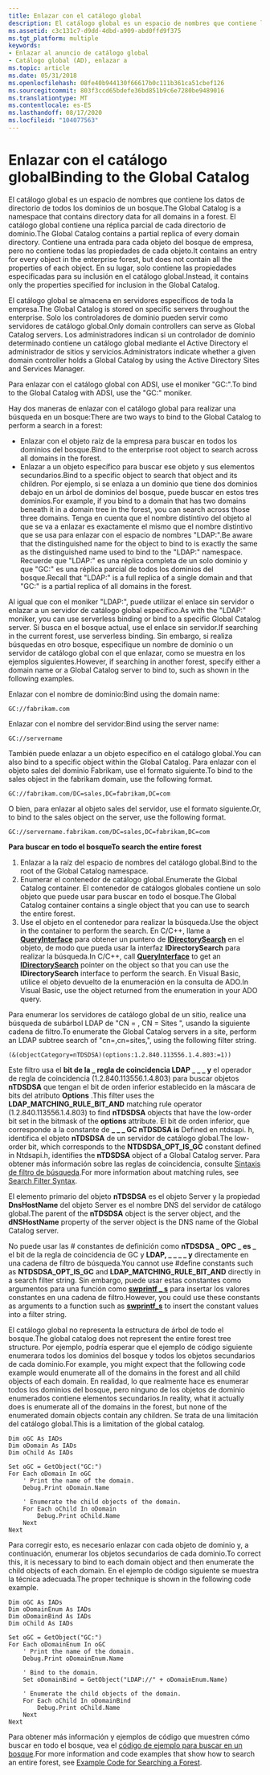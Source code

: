 ```yaml
---
title: Enlazar con el catálogo global
description: El catálogo global es un espacio de nombres que contiene los datos de directorio de todos los dominios de un bosque.
ms.assetid: c3c131c7-d9dd-4dbd-a909-abd0ffd9f375
ms.tgt_platform: multiple
keywords:
- Enlazar al anuncio de catálogo global
- Catálogo global (AD), enlazar a
ms.topic: article
ms.date: 05/31/2018
ms.openlocfilehash: 08fe40b944130f66617b0c111b361ca51cbef126
ms.sourcegitcommit: 803f3ccd65bdefe36bd851b9c6e7280be9489016
ms.translationtype: MT
ms.contentlocale: es-ES
ms.lasthandoff: 08/17/2020
ms.locfileid: "104077563"
---
```

# <a name="binding-to-the-global-catalog"></a><span data-ttu-id="89cdf-105">Enlazar con el catálogo global</span><span class="sxs-lookup"><span data-stu-id="89cdf-105">Binding to the Global Catalog</span></span>

<span data-ttu-id="89cdf-106">El catálogo global es un espacio de nombres que contiene los datos de directorio de todos los dominios de un bosque.</span><span class="sxs-lookup"><span data-stu-id="89cdf-106">The Global Catalog is a namespace that contains directory data for all domains in a forest.</span></span> <span data-ttu-id="89cdf-107">El catálogo global contiene una réplica parcial de cada directorio de dominio.</span><span class="sxs-lookup"><span data-stu-id="89cdf-107">The Global Catalog contains a partial replica of every domain directory.</span></span> <span data-ttu-id="89cdf-108">Contiene una entrada para cada objeto del bosque de empresa, pero no contiene todas las propiedades de cada objeto.</span><span class="sxs-lookup"><span data-stu-id="89cdf-108">It contains an entry for every object in the enterprise forest, but does not contain all the properties of each object.</span></span> <span data-ttu-id="89cdf-109">En su lugar, solo contiene las propiedades especificadas para su inclusión en el catálogo global.</span><span class="sxs-lookup"><span data-stu-id="89cdf-109">Instead, it contains only the properties specified for inclusion in the Global Catalog.</span></span>

<span data-ttu-id="89cdf-110">El catálogo global se almacena en servidores específicos de toda la empresa.</span><span class="sxs-lookup"><span data-stu-id="89cdf-110">The Global Catalog is stored on specific servers throughout the enterprise.</span></span> <span data-ttu-id="89cdf-111">Solo los controladores de dominio pueden servir como servidores de catálogo global.</span><span class="sxs-lookup"><span data-stu-id="89cdf-111">Only domain controllers can serve as Global Catalog servers.</span></span> <span data-ttu-id="89cdf-112">Los administradores indican si un controlador de dominio determinado contiene un catálogo global mediante el Active Directory el administrador de sitios y servicios.</span><span class="sxs-lookup"><span data-stu-id="89cdf-112">Administrators indicate whether a given domain controller holds a Global Catalog by using the Active Directory Sites and Services Manager.</span></span>

<span data-ttu-id="89cdf-113">Para enlazar con el catálogo global con ADSI, use el moniker "GC:".</span><span class="sxs-lookup"><span data-stu-id="89cdf-113">To bind to the Global Catalog with ADSI, use the "GC:" moniker.</span></span>

<span data-ttu-id="89cdf-114">Hay dos maneras de enlazar con el catálogo global para realizar una búsqueda en un bosque:</span><span class="sxs-lookup"><span data-stu-id="89cdf-114">There are two ways to bind to the Global Catalog to perform a search in a forest:</span></span>

-   <span data-ttu-id="89cdf-115">Enlazar con el objeto raíz de la empresa para buscar en todos los dominios del bosque.</span><span class="sxs-lookup"><span data-stu-id="89cdf-115">Bind to the enterprise root object to search across all domains in the forest.</span></span>
-   <span data-ttu-id="89cdf-116">Enlazar a un objeto específico para buscar ese objeto y sus elementos secundarios.</span><span class="sxs-lookup"><span data-stu-id="89cdf-116">Bind to a specific object to search that object and its children.</span></span> <span data-ttu-id="89cdf-117">Por ejemplo, si se enlaza a un dominio que tiene dos dominios debajo en un árbol de dominios del bosque, puede buscar en estos tres dominios.</span><span class="sxs-lookup"><span data-stu-id="89cdf-117">For example, if you bind to a domain that has two domains beneath it in a domain tree in the forest, you can search across those three domains.</span></span> <span data-ttu-id="89cdf-118">Tenga en cuenta que el nombre distintivo del objeto al que se va a enlazar es exactamente el mismo que el nombre distintivo que se usa para enlazar con el espacio de nombres "LDAP:".</span><span class="sxs-lookup"><span data-stu-id="89cdf-118">Be aware that the distinguished name for the object to bind to is exactly the same as the distinguished name used to bind to the "LDAP:" namespace.</span></span> <span data-ttu-id="89cdf-119">Recuerde que "LDAP:" es una réplica completa de un solo dominio y que "GC:" es una réplica parcial de todos los dominios del bosque.</span><span class="sxs-lookup"><span data-stu-id="89cdf-119">Recall that "LDAP:" is a full replica of a single domain and that "GC:" is a partial replica of all domains in the forest.</span></span>

<span data-ttu-id="89cdf-120">Al igual que con el moniker "LDAP:", puede utilizar el enlace sin servidor o enlazar a un servidor de catálogo global específico.</span><span class="sxs-lookup"><span data-stu-id="89cdf-120">As with the "LDAP:" moniker, you can use serverless binding or bind to a specific Global Catalog server.</span></span> <span data-ttu-id="89cdf-121">Si busca en el bosque actual, use el enlace sin servidor.</span><span class="sxs-lookup"><span data-stu-id="89cdf-121">If searching in the current forest, use serverless binding.</span></span> <span data-ttu-id="89cdf-122">Sin embargo, si realiza búsquedas en otro bosque, especifique un nombre de dominio o un servidor de catálogo global con el que enlazar, como se muestra en los ejemplos siguientes.</span><span class="sxs-lookup"><span data-stu-id="89cdf-122">However, if searching in another forest, specify either a domain name or a Global Catalog server to bind to, such as shown in the following examples.</span></span>

<span data-ttu-id="89cdf-123">Enlazar con el nombre de dominio:</span><span class="sxs-lookup"><span data-stu-id="89cdf-123">Bind using the domain name:</span></span>

``` syntax
GC://fabrikam.com
```

<span data-ttu-id="89cdf-124">Enlazar con el nombre del servidor:</span><span class="sxs-lookup"><span data-stu-id="89cdf-124">Bind using the server name:</span></span>

``` syntax
GC://servername
```

<span data-ttu-id="89cdf-125">También puede enlazar a un objeto específico en el catálogo global.</span><span class="sxs-lookup"><span data-stu-id="89cdf-125">You can also bind to a specific object within the Global Catalog.</span></span> <span data-ttu-id="89cdf-126">Para enlazar con el objeto sales del dominio Fabrikam, use el formato siguiente.</span><span class="sxs-lookup"><span data-stu-id="89cdf-126">To bind to the sales object in the fabrikam domain, use the following format.</span></span>

``` syntax
GC://fabrikam.com/DC=sales,DC=fabrikam,DC=com
```

<span data-ttu-id="89cdf-127">O bien, para enlazar al objeto sales del servidor, use el formato siguiente.</span><span class="sxs-lookup"><span data-stu-id="89cdf-127">Or, to bind to the sales object on the server, use the following format.</span></span>

``` syntax
GC://servername.fabrikam.com/DC=sales,DC=fabrikam,DC=com
```

<span data-ttu-id="89cdf-128">**Para buscar en todo el bosque**</span><span class="sxs-lookup"><span data-stu-id="89cdf-128">**To search the entire forest**</span></span>

1.  <span data-ttu-id="89cdf-129">Enlazar a la raíz del espacio de nombres del catálogo global.</span><span class="sxs-lookup"><span data-stu-id="89cdf-129">Bind to the root of the Global Catalog namespace.</span></span>
2.  <span data-ttu-id="89cdf-130">Enumerar el contenedor de catálogo global.</span><span class="sxs-lookup"><span data-stu-id="89cdf-130">Enumerate the Global Catalog container.</span></span> <span data-ttu-id="89cdf-131">El contenedor de catálogos globales contiene un solo objeto que puede usar para buscar en todo el bosque.</span><span class="sxs-lookup"><span data-stu-id="89cdf-131">The Global Catalog container contains a single object that you can use to search the entire forest.</span></span>
3.  <span data-ttu-id="89cdf-132">Use el objeto en el contenedor para realizar la búsqueda.</span><span class="sxs-lookup"><span data-stu-id="89cdf-132">Use the object in the container to perform the search.</span></span> <span data-ttu-id="89cdf-133">En C/C++, llame a [**QueryInterface**](/windows/win32/api/unknwn/nf-unknwn-iunknown-queryinterface(q)) para obtener un puntero de [**IDirectorySearch**](/windows/desktop/api/iads/nn-iads-idirectorysearch) en el objeto, de modo que pueda usar la interfaz **IDirectorySearch** para realizar la búsqueda.</span><span class="sxs-lookup"><span data-stu-id="89cdf-133">In C/C++, call [**QueryInterface**](/windows/win32/api/unknwn/nf-unknwn-iunknown-queryinterface(q)) to get an [**IDirectorySearch**](/windows/desktop/api/iads/nn-iads-idirectorysearch) pointer on the object so that you can use the **IDirectorySearch** interface to perform the search.</span></span> <span data-ttu-id="89cdf-134">En Visual Basic, utilice el objeto devuelto de la enumeración en la consulta de ADO.</span><span class="sxs-lookup"><span data-stu-id="89cdf-134">In Visual Basic, use the object returned from the enumeration in your ADO query.</span></span>

<span data-ttu-id="89cdf-135">Para enumerar los servidores de catálogo global de un sitio, realice una búsqueda de subárbol LDAP de "CN = <yoursite> , CN = Sites <DN of the configurationNamingContext> ", usando la siguiente cadena de filtro.</span><span class="sxs-lookup"><span data-stu-id="89cdf-135">To enumerate the Global Catalog servers in a site, perform an LDAP subtree search of "cn=<yoursite>,cn=sites,<DN of the configurationNamingContext>", using the following filter string.</span></span>

``` syntax
(&(objectCategory=nTDSDSA)(options:1.2.840.113556.1.4.803:=1))
```

<span data-ttu-id="89cdf-136">Este filtro usa el **bit de la \_ regla de coincidencia LDAP \_ \_ \_ y** el operador de regla de coincidencia (1.2.840.113556.1.4.803) para buscar objetos **nTDSDSA** que tengan el bit de orden inferior establecido en la máscara de bits del atributo **Options** .</span><span class="sxs-lookup"><span data-stu-id="89cdf-136">This filter uses the **LDAP\_MATCHING\_RULE\_BIT\_AND** matching rule operator (1.2.840.113556.1.4.803) to find **nTDSDSA** objects that have the low-order bit set in the bitmask of the **options** attribute.</span></span> <span data-ttu-id="89cdf-137">El bit de orden inferior, que corresponde a la constante de **\_ \_ \_ GC nTDSDSA is** Defined en ntdsapi. h, identifica el objeto **nTDSDSA** de un servidor de catálogo global.</span><span class="sxs-lookup"><span data-stu-id="89cdf-137">The low-order bit, which corresponds to the **NTDSDSA\_OPT\_IS\_GC** constant defined in Ntdsapi.h, identifies the **nTDSDSA** object of a Global Catalog server.</span></span> <span data-ttu-id="89cdf-138">Para obtener más información sobre las reglas de coincidencia, consulte [Sintaxis de filtro de búsqueda](/windows/desktop/ADSI/search-filter-syntax).</span><span class="sxs-lookup"><span data-stu-id="89cdf-138">For more information about matching rules, see [Search Filter Syntax](/windows/desktop/ADSI/search-filter-syntax).</span></span>

<span data-ttu-id="89cdf-139">El elemento primario del objeto **nTDSDSA** es el objeto Server y la propiedad **DnsHostName** del objeto Server es el nombre DNS del servidor de catálogo global.</span><span class="sxs-lookup"><span data-stu-id="89cdf-139">The parent of the **nTDSDSA** object is the server object, and the **dNSHostName** property of the server object is the DNS name of the Global Catalog server.</span></span>

<span data-ttu-id="89cdf-140">No puede usar las \# constantes de definición como **nTDSDSA \_ OPC \_ es \_** el bit de la regla de coincidencia de GC y **LDAP, \_ \_ \_ \_ y** directamente en una cadena de filtro de búsqueda.</span><span class="sxs-lookup"><span data-stu-id="89cdf-140">You cannot use \#define constants such as **NTDSDSA\_OPT\_IS\_GC** and **LDAP\_MATCHING\_RULE\_BIT\_AND** directly in a search filter string.</span></span> <span data-ttu-id="89cdf-141">Sin embargo, puede usar estas constantes como argumentos para una función como [**swprintf \_ s**](/windows/win32/api/winuser/nf-winuser-wsprintfa) para insertar los valores constantes en una cadena de filtro.</span><span class="sxs-lookup"><span data-stu-id="89cdf-141">However, you could use these constants as arguments to a function such as [**swprintf\_s**](/windows/win32/api/winuser/nf-winuser-wsprintfa) to insert the constant values into a filter string.</span></span>

<span data-ttu-id="89cdf-142">El catálogo global no representa la estructura de árbol de todo el bosque.</span><span class="sxs-lookup"><span data-stu-id="89cdf-142">The global catalog does not represent the entire forest tree structure.</span></span> <span data-ttu-id="89cdf-143">Por ejemplo, podría esperar que el ejemplo de código siguiente enumerara todos los dominios del bosque y todos los objetos secundarios de cada dominio.</span><span class="sxs-lookup"><span data-stu-id="89cdf-143">For example, you might expect that the following code example would enumerate all of the domains in the forest and all child objects of each domain.</span></span> <span data-ttu-id="89cdf-144">En realidad, lo que realmente hace es enumerar todos los dominios del bosque, pero ninguno de los objetos de dominio enumerados contiene elementos secundarios.</span><span class="sxs-lookup"><span data-stu-id="89cdf-144">In reality, what it actually does is enumerate all of the domains in the forest, but none of the enumerated domain objects contain any children.</span></span> <span data-ttu-id="89cdf-145">Se trata de una limitación del catálogo global.</span><span class="sxs-lookup"><span data-stu-id="89cdf-145">This is a limitation of the global catalog.</span></span>


```VB
Dim oGC As IADs
Dim oDomain As IADs
Dim oChild As IADs

Set oGC = GetObject("GC:")
For Each oDomain In oGC
    ' Print the name of the domain.
    Debug.Print oDomain.Name
    
    ' Enumerate the child objects of the domain.
    For Each oChild In oDomain
        Debug.Print oChild.Name
    Next
Next
```



<span data-ttu-id="89cdf-146">Para corregir esto, es necesario enlazar con cada objeto de dominio y, a continuación, enumerar los objetos secundarios de cada dominio.</span><span class="sxs-lookup"><span data-stu-id="89cdf-146">To correct this, it is necessary to bind to each domain object and then enumerate the child objects of each domain.</span></span> <span data-ttu-id="89cdf-147">En el ejemplo de código siguiente se muestra la técnica adecuada.</span><span class="sxs-lookup"><span data-stu-id="89cdf-147">The proper technique is shown in the following code example.</span></span>


```VB
Dim oGC As IADs
Dim oDomainEnum As IADs
Dim oDomainBind As IADs
Dim oChild As IADs

Set oGC = GetObject("GC:")
For Each oDomainEnum In oGC
    ' Print the name of the domain.
    Debug.Print oDomainEnum.Name
    
    ' Bind to the domain.
    Set oDomainBind = GetObject("LDAP://" + oDomainEnum.Name)
    
    ' Enumerate the child objects of the domain.
    For Each oChild In oDomainBind
        Debug.Print oChild.Name
    Next
Next
```



<span data-ttu-id="89cdf-148">Para obtener más información y ejemplos de código que muestren cómo buscar en todo el bosque, vea el [código de ejemplo para buscar en un bosque](example-code-for-searching-a-forest.md).</span><span class="sxs-lookup"><span data-stu-id="89cdf-148">For more information and code examples that show how to search an entire forest, see [Example Code for Searching a Forest](example-code-for-searching-a-forest.md).</span></span>

 

 
